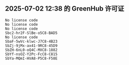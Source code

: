 ## 2025-07-02 12:38 的 GreenHub 许可证
```
No license code
No license code
No license code
Sbc2-hr2F-SlBe-o5C8-BAD5
No license code
SbaF-5wVc-klwc-J7C8-4B23
SbZj-9jMx-ax41-9RC8-45D9
SbZH-6nL0-oQ4C-MXC8-1882
SbYf-nsOZ-Y2Pc-FcC8-C815
SbYa-MQmI-HVA8-P5C8-F58E
```

